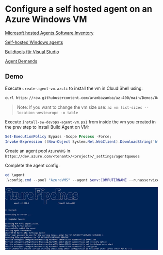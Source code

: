 # Configure a self hosted agent on an Azure Windows VM

[Microsoft hosted Agents Software Inventory](https://docs.microsoft.com/en-us/azure/devops/pipelines/agents/hosted?view=azure-devops&tabs=yaml)

[Self-hosted Windows agents](https://docs.microsoft.com/en-us/azure/devops/pipelines/agents/v2-windows?view=azure-devops)

[Buildtools für Visual Studio](https://visualstudio.microsoft.com/de/downloads)

[Agent Demands](https://docs.microsoft.com/en-us/azure/devops/pipelines/process/demands?view=azure-devops&tabs=yaml)

## Demo

Execute `create-agent-vm.azcli` to install the vm in Cloud Shell using:

```bash
curl https://raw.githubusercontent.com/arambazamba/az-400/main/Demos/04-AzurePipelines/Demo-06/create-agent-vm.azcli | bash
```

> Note: If you want to change the vm size use: `az vm list-sizes --location westeurope -o table`

Execute `install-sw-devops-agent-vm.ps1` from inside the vm you created in the prev step to install Build Agent on VM:

```powershell
Set-ExecutionPolicy Bypass -Scope Process -Force;
Invoke-Expression ((New-Object System.Net.WebClient).DownloadString('https://raw.githubusercontent.com/arambazamba/az-400/main/Demos/04-AzurePipelines/Demo-06/install-sw-devops-agent-vm.ps1'))
```

Create an agent pool `AzureVMS` in `https://dev.azure.com/<tenant>/<project>/_settings/agentqueues`

Complete the agent config:

```PowerShell
cd \agent
.\config.cmd --pool "AzureVMS" --agent $env:COMPUTERNAME --runasservice --work '_work' --url 'https://dev.azure.com/integrations-training/' --projectname 'M04-AzurePipelines' --auth PAT --token lz4w2...
```

![config-agent.jpg](_images/config-agent.jpg)
